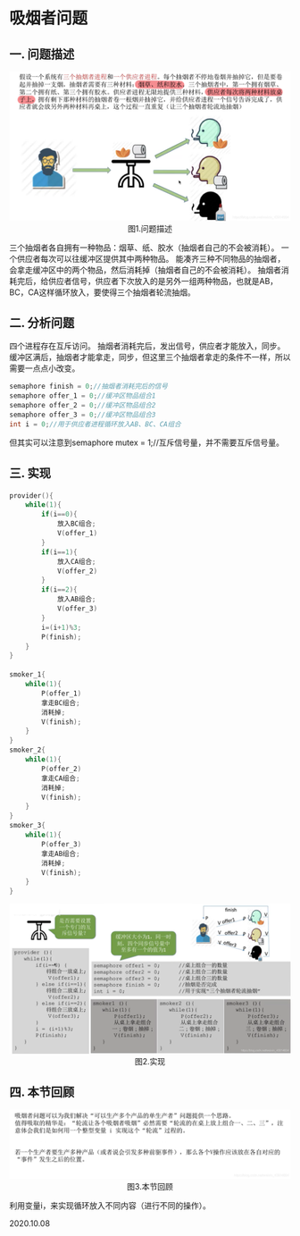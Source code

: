 # 吸烟者问题

## 一. 问题描述

<img src="操作系统408-1.png" alt="操作系统408-1" style="zoom:67%;" />

<center>图1.问题描述</center>

三个抽烟者各自拥有一种物品：烟草、纸、胶水（抽烟者自己的不会被消耗）。
一个供应者每次可以往缓冲区提供其中两种物品。
能凑齐三种不同物品的抽烟者，会拿走缓冲区中的两个物品，然后消耗掉（抽烟者自己的不会被消耗）。
抽烟者消耗完后，给供应者信号，供应者下次放入的是另外一组两种物品，也就是AB，BC，CA这样循环放入，要使得三个抽烟者轮流抽烟。

## 二. 分析问题

四个进程存在互斥访问。
抽烟者消耗完后，发出信号，供应者才能放入，同步。
缓冲区满后，抽烟者才能拿走，同步，但这里三个抽烟者拿走的条件不一样，所以需要一点点小改变。

~~~C
semaphore finish = 0;//抽烟者消耗完后的信号
semaphore offer_1 = 0;//缓冲区物品组合1
semaphore offer_2 = 0;//缓冲区物品组合2
semaphore offer_3 = 0;//缓冲区物品组合3
int i = 0;//用于供应者进程循环放入AB、BC、CA组合
~~~

但其实可以注意到semaphore mutex = 1;//互斥信号量，并不需要互斥信号量。

## 三. 实现

~~~C
provider(){
    while(1){
        if(i==0){
            放入BC组合;
            V(offer_1)
        }
        if(i==1){
            放入CA组合;
            V(offer_2)
        }
        if(i==2){
            放入AB组合;
            V(offer_3)
        }
        i=(i+1)%3;
        P(finish);
    }
}

smoker_1{
    while(1){
        P(offer_1)
        拿走BC组合;
        消耗掉;
        V(finish);
    }
}
smoker_2{
    while(1){
        P(offer_2)
        拿走CA组合;
        消耗掉;
        V(finish);
    }
}
smoker_3{
    while(1){
        P(offer_3)
        拿走AB组合;
        消耗掉;
        V(finish);
    }
}
~~~

<img src="操作系统408-2.png" alt="操作系统408-2" style="zoom:67%;" />

<center>图2.实现</center>

## 四. 本节回顾

<img src="操作系统408-3.png" alt="操作系统408-3" style="zoom:67%;" />

<center>图3.本节回顾</center>

利用变量i，来实现循环放入不同内容（进行不同的操作）。

2020.10.08